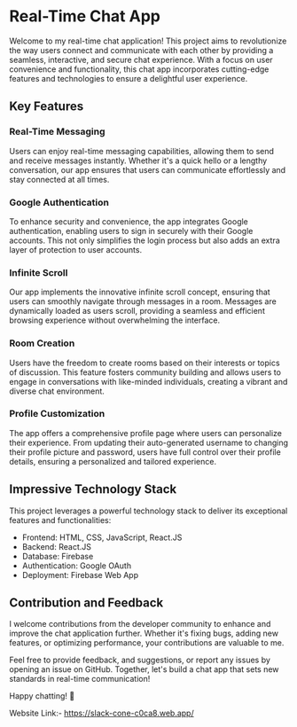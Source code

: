 # Real-Time Chat App

Welcome to my real-time chat application! This project aims to revolutionize the way users connect and communicate with each other by providing a seamless, interactive, and secure chat experience. With a focus on user convenience and functionality, this chat app incorporates cutting-edge features and technologies to ensure a delightful user experience.

## Key Features

### Real-Time Messaging
Users can enjoy real-time messaging capabilities, allowing them to send and receive messages instantly. Whether it's a quick hello or a lengthy conversation, our app ensures that users can communicate effortlessly and stay connected at all times.

### Google Authentication
To enhance security and convenience, the app integrates Google authentication, enabling users to sign in securely with their Google accounts. This not only simplifies the login process but also adds an extra layer of protection to user accounts.

### Infinite Scroll
Our app implements the innovative infinite scroll concept, ensuring that users can smoothly navigate through messages in a room. Messages are dynamically loaded as users scroll, providing a seamless and efficient browsing experience without overwhelming the interface.

### Room Creation
Users have the freedom to create rooms based on their interests or topics of discussion. This feature fosters community building and allows users to engage in conversations with like-minded individuals, creating a vibrant and diverse chat environment.

### Profile Customization
The app offers a comprehensive profile page where users can personalize their experience. From updating their auto-generated username to changing their profile picture and password, users have full control over their profile details, ensuring a personalized and tailored experience.

## Impressive Technology Stack 

This project leverages a powerful technology stack to deliver its exceptional features and functionalities:

- Frontend: HTML, CSS, JavaScript, React.JS
- Backend: React.JS
- Database: Firebase 
- Authentication: Google OAuth
- Deployment: Firebase Web App

## Contribution and Feedback

I welcome contributions from the developer community to enhance and improve the chat application further. Whether it's fixing bugs, adding new features, or optimizing performance, your contributions are valuable to me.

Feel free to provide feedback, and suggestions, or report any issues by opening an issue on GitHub. Together, let's build a chat app that sets new standards in real-time communication!

Happy chatting! 🚀


Website Link:- https://slack-cone-c0ca8.web.app/
